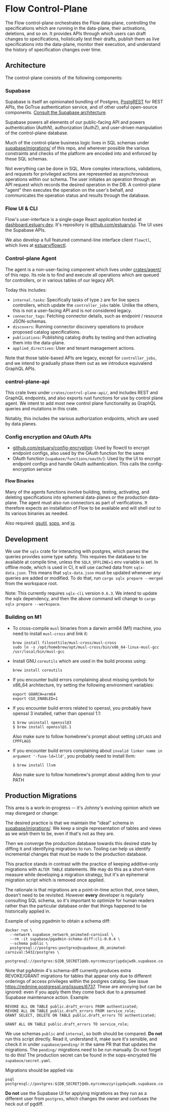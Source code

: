 # Flow Control-Plane

The Flow control-plane orchestrates the Flow data-plane, controlling the specifications which are running in the data-plane, their activations, deletions, and so on. It provides APIs through which users can draft changes to specifications, holistically test their drafts, publish them as live specifications into the data-plane, monitor their execution, and understand the history of specification changes over time.

## Architecture

The control-plane consists of the following components:

### Supabase

Supabase is itself an opinionated bundling of Postgres, [PostgREST](https://postgrest.org/en/stable/) for REST APIs, the GoTrue authentication service, and of other useful open-source components. [Consult the Supabase architecture](https://supabase.com/docs/architecture).

Supabase powers all elements of our public-facing API and powers authentication (AuthN), authorization (AuthZ), and user-driven manipulation of the control-plane database.

Much of the control-plane business logic lives in SQL schemas under [supabase/migrations/](supabase/migrations/) of this repo, and wherever possible the various constraints and checks of the platform are encoded into and enforced by these SQL schemas.

Not everything can be done in SQL. More complex interactions, validations, and requests for privileged actions are represented as asynchronous operations within our schema. The user initiates an operation through an API request which records the desired operation in the DB. A control-plane "agent" then executes the operation on the user's behalf, and communicates the operation status and results through the database.

### Flow UI & CLI

Flow's user-interface is a single-page React application hosted at [dashboard.estuary.dev](https://dashboard.estuary.dev). It's repository is [github.com/estuary/ui](https://github.com/estuary/ui). The UI uses the Supabase APIs.

We also develop a full featured command-line interface client `flowctl`, which lives at [estuary/flowctl](https://github.com/estuary/flowctl).

### Control-plane Agent

The agent is a non-user-facing component which lives under [crates/agent/](crates/agent/) of this repo.  Its role is to find and execute all operations which are queued for controllers, or in various tables of our legacy API.

Today this includes:

* `internal.tasks`: Specifically tasks of type `2` are for live specs controllers, which update the `controller_jobs` table. Unlike the others, this is not a user-facing API and is _not_ considered legacy.
* `connector_tags`: Fetching connector details, such as endpoint / resource JSON-schemas.
* `discovers`: Running connector discovery operations to produce proposed catalog specifications.
* `publications`: Publishing catalog drafts by testing and then activating them into the data-plane.
* `applied_directives`: User and tenant management actions.

Note that those table-based APIs are legacy, except for `controller_jobs`, and we intend to gradually phase them out as we introduce equivalend GraphQL APIs.

### control-plane-api

This crate lives under `crates/control-plane-api/`, and includes REST and GraphQL endpoints, and also exports rust functions for use by control plane agent. We intent to add most new control plane functionality as GraphQL queries and mutations in this crate.

Notably, this includes the various authorization endpoints, which are used by data planes.

### Config encryption and OAuth APIs

- [github.com/estuary/config-encryption](https://github.com/estuary/config-encryption): Used by flowctl to encrypt endpoint configs, also used by the OAuth function for the same
- OAuth function (`supabase/functions/oauth/`): Used by the UI to encrypt endpoint configs and handle OAuth authentication. This calls the config-encryption service

#### Flow Binaries

Many of the agents functions involve building, testing, activating, and deleting specifications into ephemeral data-planes or the production data-plane. The agent must also run connectors as part of verifications. It therefore expects an installation of Flow to be available and will shell out to its various binaries as needed.

Also required: [gsutil](https://cloud.google.com/storage/docs/gsutil), [sops](https://github.com/mozilla/sops), and [jq](https://stedolan.github.io/jq/).

## Development

We use the `sqlx` crate for interacting with postgres, which parses the queries provides some type safety. This requires the database to be available at compile time, unless the `SQLX_OFFLINE=1` env variable is set. In offline mode, which is used in CI, it will use cached data from `sqlx-data.json`. This means that `sqlx-data.json` must be updated whenever any queries are added or modified. To do that, run `cargo sqlx prepare --merged` from the workspace root.

Note: This currently requires `sqlx-cli` version `0.6.3`. We intend to update the sqlx dependency, and then the above command will change to `cargo sqlx prepare --workspace`.

### Building on M1

* To cross-compile `musl` binaries from a darwin arm64 (M1) machine, you need to install `musl-cross` and link it:
  ```
  brew install filosottile/musl-cross/musl-cross
  sudo ln -s /opt/homebrew/opt/musl-cross/bin/x86_64-linux-musl-gcc /usr/local/bin/musl-gcc
  ```

* Install GNU `coreutils` which are used in the build process using:

  ```
  brew install coreutils
  ```

* If you encounter build errors complaining about missing symbols for x86_64 architecture, try setting the following environment variables:
  ```
  export GOARCH=arm64
  export CGO_ENABLED=1
  ```

* If you encounter build errors related to openssl, you probably have openssl 3 installed, rather than openssl 1.1:
  ```
  $ brew uninstall openssl@3
  $ brew install openssl@1.1
  ```
  Also make sure to follow homebrew's prompt about setting `LDFLAGS` and `CPPFLAGS`

* If you encounter build errors complaining about `invalid linker name in argument '-fuse-ld=lld'`, you probably need to install llvm:
  ```
  $ brew install llvm
  ```
  Also make sure to follow homebrew's prompt about adding llvm to your PATH

## Production Migrations

This area is a work-in-progress -- it's Johnny's evolving opinion which we may disregard or change:

The desired practice is that we maintain the "ideal" schema in [supabase/migrations/](supabase/migrations/). We keep a single representation of tables and views as we _wish_ them to be, even if that's not as they are.

Then we _converge_ the production database towards this desired state by diffing it and identifying migrations to run. Tooling can help us identify incremental changes that must be made to the production database.

This practice stands in contrast with the practice of keeping additive-only migrations with `ALTER TABLE` statements. We may do this as a short-term measure while developing a migration strategy, but it's an ephemeral migration script which is removed once applied.

The rationale is that migrations are a point-in-time action that, once taken, doesn't need to be revisited. However **every** developer is regularly consulting SQL schema, so it's important to optimize for human readers rather than the particular database order that things happened to be historically applied in.

Example of using pgadmin to obtain a schema diff:
```console
docker run \
  --network supabase_network_animated-carnival \
  --rm -it supabase/pgadmin-schema-diff:cli-0.0.4 \
  --schema public \
  postgresql://postgres:postgres@supabase_db_animated-carnival:5432/postgres \
  postgresql://postgres:${DB_SECRET}@db.eyrcnmuzzyriypdajwdk.supabase.co:5432/postgres
```

Note that pgAdmin 4's schema-diff currently produces extra REVOKE/GRANT migrations for tables that appear only due to different orderings of access privileges within the postgres catalog. See issue https://redmine.postgresql.org/issues/6737. These are annoying but can be ignored: even if you apply them they come back due to a presumed Supabase maintenance action. Example:

```
REVOKE ALL ON TABLE public.draft_errors FROM authenticated;
REVOKE ALL ON TABLE public.draft_errors FROM service_role;
GRANT SELECT, DELETE ON TABLE public.draft_errors TO authenticated;

GRANT ALL ON TABLE public.draft_errors TO service_role;
```

We use schemas `public` and `internal`, so both should be compared. **Do not** run this script directly. Read it, understand it, make sure it's sensible, and check it in under `supabase/pending/` in the same PR that that updates the migrations. The `pending/` migrations need to be run manually. Do not forget to do this! The production secret can be found in the sops-encrypted file `supabase/secret.yaml`.

Migrations should be applied via:
```console
psql postgresql://postgres:${DB_SECRET}@db.eyrcnmuzzyriypdajwdk.supabase.co:5432/postgres
```

**Do not** use the Supabase UI for applying migrations as they run as a different user from `postgres`, which changes the owner and confuses the heck out of pgdiff.
